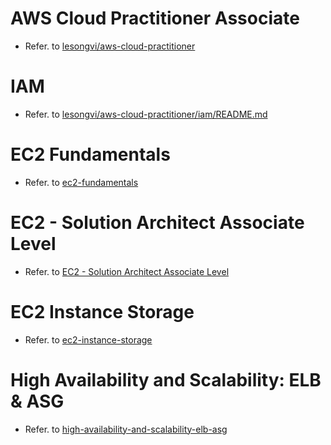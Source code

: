 <!--
 Copyright 2024 lesongvi

 Licensed under the Apache License, Version 2.0 (the "License");
 you may not use this file except in compliance with the License.
 You may obtain a copy of the License at

     https://www.apache.org/licenses/LICENSE-2.0

 Unless required by applicable law or agreed to in writing, software
 distributed under the License is distributed on an "AS IS" BASIS,
 WITHOUT WARRANTIES OR CONDITIONS OF ANY KIND, either express or implied.
 See the License for the specific language governing permissions and
 limitations under the License.
-->

# AWS Cloud Practitioner Associate

- Refer. to [lesongvi/aws-cloud-practitioner](https://github.com/lesongvi/aws-cloud-practitioner)

# IAM

- Refer. to [lesongvi/aws-cloud-practitioner/iam/README.md](https://github.com/lesongvi/aws-cloud-practitioner/iam/README.md)

# EC2 Fundamentals

- Refer. to [ec2-fundamentals](/ec2-fundamentals)

# EC2 - Solution Architect Associate Level

- Refer. to [EC2 - Solution Architect Associate Level](/ec2-saa-level)

# EC2 Instance Storage

- Refer. to [ec2-instance-storage](/ec2-instance-storage)

# High Availability and Scalability: ELB & ASG

- Refer. to [high-availability-and-scalability-elb-asg](/high-availability-and-scalability-elb-asg)
